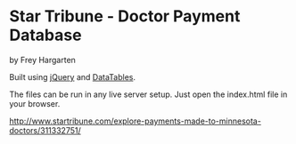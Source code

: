 Star Tribune - Doctor Payment Database
================

by Frey Hargarten

Built using [jQuery](https://github.com/jquery/jquery) and [DataTables](https://www.datatables.net/).

The files can be run in any live server setup. Just open the index.html file in your browser.

http://www.startribune.com/explore-payments-made-to-minnesota-doctors/311332751/